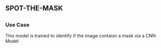 <h2> SPOT-THE-MASK <h2>
  <h3>     Use Case      </h3>
    <p>
      This model is trained to identify if the image contaisn a mask via a CNN Model
     <p>
